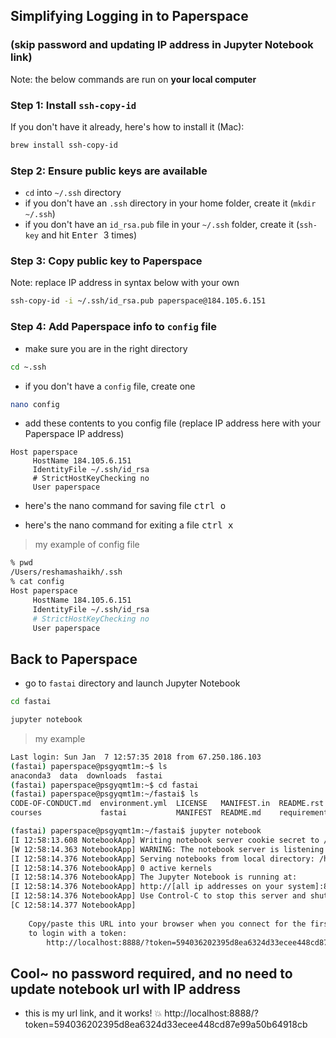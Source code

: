 

## Simplifying Logging in to Paperspace
### (skip password and updating IP address in Jupyter Notebook link)
Note:  the below commands are run on **your local computer**

### Step 1:  Install `ssh-copy-id`
If you don't have it already, here's how to install it (Mac):  
```bash
brew install ssh-copy-id
```

### Step 2:  Ensure public keys are available
- `cd` into `~/.ssh` directory
- if you don't have an `.ssh` directory in your home folder, create it (`mkdir ~/.ssh`)
- if you don't have an `id_rsa.pub` file in your `~/.ssh` folder, create it (`ssh-key` and hit <kbd> Enter </kbd> 3 times)

### Step 3:  Copy public key to Paperspace
Note:  replace IP address in syntax below with your own
```bash
ssh-copy-id -i ~/.ssh/id_rsa.pub paperspace@184.105.6.151
```
### Step 4:  Add Paperspace info to `config` file
- make sure you are in the right directory
```bash
cd ~.ssh
```

- if you don't have a `config` file, create one
```bash
nano config
```

- add these contents to you config file (replace IP address here with your Paperspace IP address)
```text
Host paperspace
     HostName 184.105.6.151
     IdentityFile ~/.ssh/id_rsa
     # StrictHostKeyChecking no  
     User paperspace
```
- here's the nano command for saving file
<kbd> ctrl o </kbd>  
<kbd> <enter> </kbd>  

- here's the nano command for exiting a file
<kbd> ctrl x </kbd>
>my example of config file
```bash
% pwd
/Users/reshamashaikh/.ssh
% cat config
Host paperspace
     HostName 184.105.6.151
     IdentityFile ~/.ssh/id_rsa
     # StrictHostKeyChecking no  
     User paperspace
```

## Back to Paperspace
- go to `fastai` directory and launch Jupyter Notebook
```bash
cd fastai
```
```bash
jupyter notebook
```

>my example
```bash
Last login: Sun Jan  7 12:57:35 2018 from 67.250.186.103
(fastai) paperspace@psgyqmt1m:~$ ls
anaconda3  data  downloads  fastai
(fastai) paperspace@psgyqmt1m:~$ cd fastai
(fastai) paperspace@psgyqmt1m:~/fastai$ ls
CODE-OF-CONDUCT.md  environment.yml  LICENSE   MANIFEST.in  README.rst        setup.cfg  tutorials
courses             fastai           MANIFEST  README.md    requirements.txt  setup.py

(fastai) paperspace@psgyqmt1m:~/fastai$ jupyter notebook
[I 12:58:13.608 NotebookApp] Writing notebook server cookie secret to /run/user/1000/jupyter/notebook_cookie_secret
[W 12:58:14.363 NotebookApp] WARNING: The notebook server is listening on all IP addresses and not using encryption. This is not recommended.
[I 12:58:14.376 NotebookApp] Serving notebooks from local directory: /home/paperspace/fastai
[I 12:58:14.376 NotebookApp] 0 active kernels
[I 12:58:14.376 NotebookApp] The Jupyter Notebook is running at:
[I 12:58:14.376 NotebookApp] http://[all ip addresses on your system]:8888/?token=594036202395d8ea6324d33ecee448cd87e99a50b64918cb
[I 12:58:14.376 NotebookApp] Use Control-C to stop this server and shut down all kernels (twice to skip confirmation).
[C 12:58:14.377 NotebookApp] 
    
    Copy/paste this URL into your browser when you connect for the first time,
    to login with a token:
        http://localhost:8888/?token=594036202395d8ea6324d33ecee448cd87e99a50b64918cb        
```

## Cool~  no password required, and no need to update notebook url with IP address
- this is my url link, and it works! :boom:
http://localhost:8888/?token=594036202395d8ea6324d33ecee448cd87e99a50b64918cb
